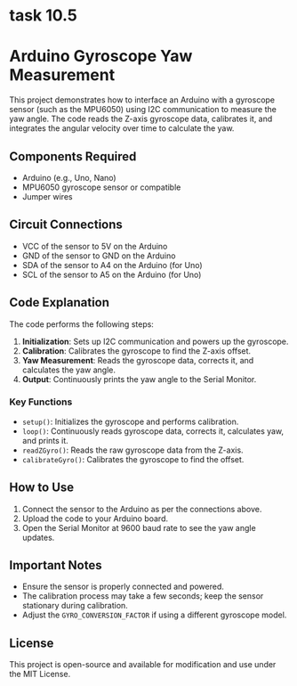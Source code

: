 # task 10.5

# Arduino Gyroscope Yaw Measurement

This project demonstrates how to interface an Arduino with a gyroscope sensor (such as the MPU6050) using I2C communication to measure the yaw angle. The code reads the Z-axis gyroscope data, calibrates it, and integrates the angular velocity over time to calculate the yaw.

## Components Required

- Arduino (e.g., Uno, Nano)
- MPU6050 gyroscope sensor or compatible
- Jumper wires

## Circuit Connections

- VCC of the sensor to 5V on the Arduino
- GND of the sensor to GND on the Arduino
- SDA of the sensor to A4 on the Arduino (for Uno)
- SCL of the sensor to A5 on the Arduino (for Uno)

## Code Explanation

The code performs the following steps:

1. **Initialization**: Sets up I2C communication and powers up the gyroscope.
2. **Calibration**: Calibrates the gyroscope to find the Z-axis offset.
3. **Yaw Measurement**: Reads the gyroscope data, corrects it, and calculates the yaw angle.
4. **Output**: Continuously prints the yaw angle to the Serial Monitor.

### Key Functions

- `setup()`: Initializes the gyroscope and performs calibration.
- `loop()`: Continuously reads gyroscope data, corrects it, calculates yaw, and prints it.
- `readZGyro()`: Reads the raw gyroscope data from the Z-axis.
- `calibrateGyro()`: Calibrates the gyroscope to find the offset.

## How to Use

1. Connect the sensor to the Arduino as per the connections above.
2. Upload the code to your Arduino board.
3. Open the Serial Monitor at 9600 baud rate to see the yaw angle updates.

## Important Notes

- Ensure the sensor is properly connected and powered.
- The calibration process may take a few seconds; keep the sensor stationary during calibration.
- Adjust the `GYRO_CONVERSION_FACTOR` if using a different gyroscope model.

## License

This project is open-source and available for modification and use under the MIT License.
